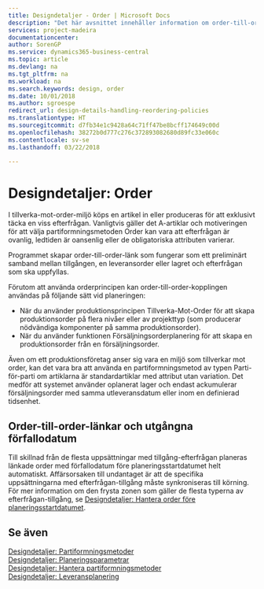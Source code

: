 ```yaml
---
title: Designdetaljer - Order | Microsoft Docs
description: "Det här avsnittet innehåller information om order-till-order-länkar i en tillverka-mot-order-miljö."
services: project-madeira
documentationcenter: 
author: SorenGP
ms.service: dynamics365-business-central
ms.topic: article
ms.devlang: na
ms.tgt_pltfrm: na
ms.workload: na
ms.search.keywords: design, order
ms.date: 10/01/2018
ms.author: sgroespe
redirect_url: design-details-handling-reordering-policies
ms.translationtype: HT
ms.sourcegitcommit: d7fb34e1c9428a64c71ff47be8bcff174649c00d
ms.openlocfilehash: 38272b0d777c276c372893082680d89fc33e060c
ms.contentlocale: sv-se
ms.lasthandoff: 03/22/2018

---
```

# <a name="design-details-order"></a>Designdetaljer: Order
I tillverka-mot-order-miljö köps en artikel in eller produceras för att exklusivt täcka en viss efterfrågan. Vanligtvis gäller det A-artiklar och motiveringen för att välja partiformningsmetoden Order kan vara att efterfrågan är ovanlig, ledtiden är oansenlig eller de obligatoriska attributen varierar.  

Programmet skapar order-till-order-länk som fungerar som ett preliminärt samband mellan tillgången, en leveransorder eller lagret och efterfrågan som ska uppfyllas.  

Förutom att använda orderprincipen kan order-till-order-kopplingen användas på följande sätt vid planeringen:  

* När du använder produktionsprincipen Tillverka-Mot-Order för att skapa produktionsorder på flera nivåer eller av projekttyp (som producerar nödvändiga komponenter på samma produktionsorder).  
* När du använder funktionen Försäljningsorderplanering för att skapa en produktionsorder från en försäljningsorder.  

Även om ett produktionsföretag anser sig vara en miljö som tillverkar mot order, kan det vara bra att använda en partiformningsmetod av typen Parti-för-parti om artiklarna är standardartiklar med attribut utan variation. Det medför att systemet använder oplanerat lager och endast ackumulerar försäljningsorder med samma utleveransdatum eller inom en definierad tidsenhet.  

## <a name="order-to-order-links-and-past-due-dates"></a>Order-till-order-länkar och utgångna förfallodatum  
Till skillnad från de flesta uppsättningar med tillgång-efterfrågan planeras länkade order med förfallodatum före planeringsstartdatumet helt automatiskt. Affärsorsaken till undantaget är att de specifika uppsättningarna med efterfrågan-tillgång måste synkroniseras till körning. För mer information om den frysta zonen som gäller de flesta typerna av efterfrågan-tillgång, se [Designdetaljer: Hantera order före planeringsstartdatumet](design-details-dealing-with-orders-before-the-planning-starting-date.md).  

## <a name="see-also"></a>Se även  
[Designdetaljer: Partiformningsmetoder](design-details-reordering-policies.md)   
[Designdetaljer: Planeringsparametrar](design-details-planning-parameters.md)   
[Designdetaljer: Hantera partiformningsmetoder](design-details-handling-reordering-policies.md)   
[Designdetaljer: Leveransplanering](design-details-supply-planning.md)

